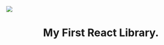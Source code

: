 <image src="https://ifh.cc/g/AwamJW.png">
<div align="center">
  <h1>My First React Library.</h1>
</div>
